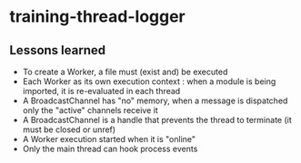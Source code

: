 # training-thread-logger

## Lessons learned

* To create a Worker, a file must (exist and) be executed
* Each Worker as its own execution context : when a module is being imported, it is re-evaluated in each thread
* A BroadcastChannel has "no" memory, when a message is dispatched only the "active" channels receive it
* A BroadcastChannel is a handle that prevents the thread to terminate (it must be closed or unref)
* A Worker execution started when it is "online"
* Only the main thread can hook process events
